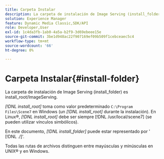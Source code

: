```yaml
---
title: Carpeta Instalar
description: La carpeta de instalación de Image Serving (install_folder) es install_root/ImageServing.
solution: Experience Manager
feature: Dynamic Media Classic,SDK/API
role: Developer,User
exl-id: 1c4da3fb-1ab0-4a5a-b2f9-3d69ebeee15e
source-git-commit: 3be1d948ac22f907169ef09b509f1cebceaec5c4
workflow-type: tm+mt
source-wordcount: '66'
ht-degree: 0%

---
```


# Carpeta Instalar{#install-folder}

La carpeta de instalación de Image Serving (install_folder) es install_root/ImageServing.

*[!DNL install_root]* toma como valor predeterminado `C:\Program Files\Scene7` en Windows (un *[!DNL install_root]* durante la instalación). En Linux®, *[!DNL install_root]* debe ser siempre [!DNL /usr/local/scene7] (se pueden utilizar vínculos simbólicos).

En este documento, *[!DNL install_folder]* puede estar representado por &#39; [!DNL ./]&#39;.

Todas las rutas de archivos distinguen entre mayúsculas y minúsculas en UNIX® y en Windows.
